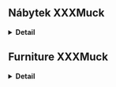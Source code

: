 ## Nábytek XXXMuck

<details>
  <summary><b>Detail</b></summary>

  **DŮLEŽITÉ: Nejedná se o žádnou spolupráci ani nic podobného!**

  Jedná se projekt sloužící k zopakování znalostí z kurzu React1 od Czechitas.
  Je postaven na **Vite** balíčku.
  
  Pro spuštění projektu stačí v terminálu zadat příkaz:
  **npm run dev**

  Následně se v terminálu zobrazí adresa. Aby ji bylo možné v prohlížeči zobrazit, je nutné při kliku na na ní držet **ctrl/cmd**.

  Originální zadání projektu:
  Vyrobte v Reactu jednoduchý e-shop pro nový nábytkový řetězec XXXMuck. Web bude sestávat ze dvou stránek: nabídka produktů a detail produktu.

  1. Pomocí **npm init kodim-app@latest** xxxmuck vytvořte základ webové aplikace.
  2. Prohlédněte si [design hlavní stránky](https://kodim.cz/cms/assets/vyvoj-webu/react-2/lekce/opakovani/projektik/xxxmuck/homepage.png) obchodu. Nemusíte jej přesně dodržet, stačí jej brát jako inspiraci. Než začnete programovat, rozvrhněte si strukturu stránky do srozumitelně pojmenovaných komponent. Hlavní stránka nechť je celá obsažena v komponentě **HomePage**.
  3. Prostudujte si výstup následujicícho [API endpointu](https://apps.kodim.cz/react-2/xxxmuck/products), který vrací seznam produktů ve formátu JSON.
  4. Vytvořte jednotlivé komponenty a sestavte z nich výslednou stránku. Data pro jednotlivé produkty načtěte z API.
  5. Pomocí příkazu **npm install react-router-dom** nainstalujte React Router.
  6. Přidejte do vašeho projektu routování. Komponenta **HomePage** bude mít cestu **/**.
  7. Vytvořte zatím prázdnou komponentu **ProductPage** u zapojte ji pod cestu **/product**.
  8. Dotvořte komponentu **ProductPage** dle [dodaného designu](https://kodim.cz/cms/assets/vyvoj-webu/react-2/lekce/opakovani/projektik/xxxmuck/productpage.png).
  9. Zařiďte, že po kliknutí na produkt na hlavní stránce se zobrazí stránka zatím prázdná **ProductPage** bez produktu.
  10. Na **ProductPage** zobrazte vybraný produkt. K tomu je potřeba si předat **id** produktu v URL stránky a použít hook **useParams**. Jednotlivé produkty pod jejich **id** najdete na [tomto endpointu](https://apps.kodim.cz/react-2/xxxmuck/products/2c6VoCaD). Tlačítko pro obejdnání zatím nebude funkční.


</details>

## Furniture XXXMuck

<details>
  <summary><b>Detail</b></summary>

  **IMPORTANT: This is not a collaboration or anything like that!**

  This is a private website project, built on the Webpack package for package management and project launching. 
  
  To start the project, just type the following command in the terminal:
  **npm run start**

  This will then open a new panel in the browser where the page will be displayed.

</details>

